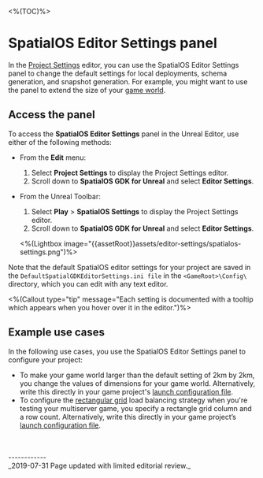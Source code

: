 <%(TOC)%>
# SpatialOS Editor Settings panel
In the [Project Settings](https://docs.unrealengine.com/en-us/Engine/UI/ProjectSettings) editor, you can use the SpatialOS Editor Settings panel to change the default settings for local deployments, schema generation, and snapshot generation. For example, you might want to use the panel to extend the size of your [game world]({{urlRoot}}/content/glossary#game-world).

## Access the panel
To access the **SpatialOS Editor Settings** panel in the Unreal Editor, use either of the following methods:

* From the **Edit** menu:
	1. Select **Project Settings** to display the Project Settings editor.
	2.  Scroll down to **SpatialOS GDK for Unreal** and select **Editor Settings**.


* From the Unreal Toolbar:
	1. Select **Play** > **SpatialOS Settings** to display the Project Settings editor. 
	2. Scroll down to **SpatialOS GDK for Unreal** and select **Editor Settings**. 

  <%(Lightbox image="{{assetRoot}}assets/editor-settings/spatialos-settings.png")%> 

Note that the default SpatialOS editor settings for your project are saved in the `DefaultSpatialGDKEditorSettings.ini file` in the `<GameRoot>\Config\` directory, which you can edit with any text editor.

<%(Callout type="tip" message="Each setting is documented with a tooltip which appears when you hover over it in the editor.")%>

## Example use cases

In the following use cases, you use the SpatialOS Editor Settings panel to configure your project:

* To make your game world larger than the default setting of 2km by 2km, you change the values of dimensions for your game world. Alternatively, write this directly in your game project's [launch configuration file]({{urlRoot}}/content/glossary#launch-configuration-file).
* To configure the [rectangular grid](https://docs.improbable.io/reference/latest/shared/worker-configuration/load-balancing#rectangular-grid-rectangle-grid) load balancing strategy when you're testing your multiserver game, you specify a rectangle grid column and a row count. Alternatively, write this directly in your game project’s [launch configuration file]({{urlRoot}}/content/glossary#launch-configuration-file).


<br/>
<br/>------------<br/>
_2019-07-31 Page updated with limited editorial review._
<!-- Ticket: https://improbableio.atlassian.net/browse/DOC-1227 -->
